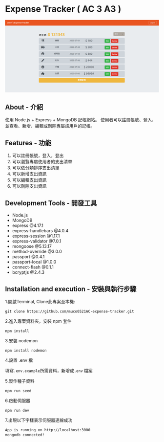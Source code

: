 # Expense Tracker ( AC 3 A3 )
![image](https://github.com/muco0521/AC-expense-tracker/blob/main/public/image/expense_traker_image.png)

## About - 介紹
使用 Node.js + Express + MongoDB 記帳網站。 使用者可以註冊帳號、登入，並查看、新增、編輯或刪除專屬該用戶的記帳。

## Features - 功能

1. 可以註冊帳號，登入，登出
3. 可以瀏覽專屬使用者的支出清單
4. 可以依分類排序支出清單
6. 可以新增支出資訊
7. 可以編輯支出資訊
8. 可以刪除支出資訊


## Development Tools - 開發工具

* Node.js
* MongoDB
* express @4.17.1
* express-handlebars @4.0.4
* express-session @1.17.1
* express-validator @7.0.1
* mongoose @5.13.17
* method-override @3.0.0
* passport @0.4.1
* passport-local @1.0.0
* connect-flash @0.1.1
* bcryptjs @2.4.3


## Installation and execution - 安裝與執行步驟

1.開啟Terminal, Clone此專案至本機:
```
git clone https://github.com/muco0521AC-expense-tracker.git
```

2.進入專案資料夾，安裝 npm 套件
```
npm install
```

3.安裝 nodemon 
```
npm install nodemon
```

4.設置 .env 檔

填寫`.env.example`所需資料，新增成`.env` 檔案

5.製作種子資料
```
npm run seed
```

6.啟動伺服器
```
npm run dev 
```

7.出現以下字樣表示伺服器連線成功
```
App is running on http://localhost:3000
mongodb connected!
```
